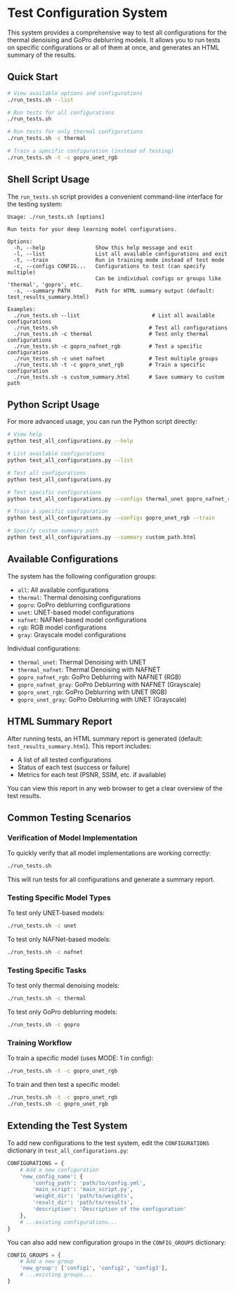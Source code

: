 # Test Configuration System

This system provides a comprehensive way to test all configurations for the thermal denoising and GoPro deblurring models. It allows you to run tests on specific configurations or all of them at once, and generates an HTML summary of the results.

## Quick Start

```bash
# View available options and configurations
./run_tests.sh --list

# Run tests for all configurations
./run_tests.sh

# Run tests for only thermal configurations
./run_tests.sh -c thermal

# Train a specific configuration (instead of testing)
./run_tests.sh -t -c gopro_unet_rgb
```

## Shell Script Usage

The `run_tests.sh` script provides a convenient command-line interface for the testing system:

```
Usage: ./run_tests.sh [options]

Run tests for your deep learning model configurations.

Options:
  -h, --help                Show this help message and exit
  -l, --list                List all available configurations and exit
  -t, --train               Run in training mode instead of test mode
  -c, --configs CONFIG...   Configurations to test (can specify multiple)
                            Can be individual configs or groups like 'thermal', 'gopro', etc.
  -s, --summary PATH        Path for HTML summary output (default: test_results_summary.html)

Examples:
  ./run_tests.sh --list                       # List all available configurations
  ./run_tests.sh                             # Test all configurations
  ./run_tests.sh -c thermal                  # Test only thermal configurations
  ./run_tests.sh -c gopro_nafnet_rgb         # Test a specific configuration
  ./run_tests.sh -c unet nafnet              # Test multiple groups
  ./run_tests.sh -t -c gopro_unet_rgb        # Train a specific configuration
  ./run_tests.sh -s custom_summary.html      # Save summary to custom path
```

## Python Script Usage

For more advanced usage, you can run the Python script directly:

```bash
# View help
python test_all_configurations.py --help

# List available configurations
python test_all_configurations.py --list

# Test all configurations
python test_all_configurations.py

# Test specific configurations
python test_all_configurations.py --configs thermal_unet gopro_nafnet_rgb

# Train a specific configuration
python test_all_configurations.py --configs gopro_unet_rgb --train

# Specify custom summary path
python test_all_configurations.py --summary custom_path.html
```

## Available Configurations

The system has the following configuration groups:

- `all`: All available configurations
- `thermal`: Thermal denoising configurations
- `gopro`: GoPro deblurring configurations
- `unet`: UNET-based model configurations
- `nafnet`: NAFNet-based model configurations
- `rgb`: RGB model configurations
- `gray`: Grayscale model configurations

Individual configurations:

- `thermal_unet`: Thermal Denoising with UNET
- `thermal_nafnet`: Thermal Denoising with NAFNET
- `gopro_nafnet_rgb`: GoPro Deblurring with NAFNET (RGB)
- `gopro_nafnet_gray`: GoPro Deblurring with NAFNET (Grayscale)
- `gopro_unet_rgb`: GoPro Deblurring with UNET (RGB)
- `gopro_unet_gray`: GoPro Deblurring with UNET (Grayscale)

## HTML Summary Report

After running tests, an HTML summary report is generated (default: `test_results_summary.html`). This report includes:

- A list of all tested configurations
- Status of each test (success or failure)
- Metrics for each test (PSNR, SSIM, etc. if available)

You can view this report in any web browser to get a clear overview of the test results.

## Common Testing Scenarios

### Verification of Model Implementation

To quickly verify that all model implementations are working correctly:

```bash
./run_tests.sh
```

This will run tests for all configurations and generate a summary report.

### Testing Specific Model Types

To test only UNET-based models:

```bash
./run_tests.sh -c unet
```

To test only NAFNet-based models:

```bash
./run_tests.sh -c nafnet
```

### Testing Specific Tasks

To test only thermal denoising models:

```bash
./run_tests.sh -c thermal
```

To test only GoPro deblurring models:

```bash
./run_tests.sh -c gopro
```

### Training Workflow

To train a specific model (uses MODE: 1 in config):

```bash
./run_tests.sh -t -c gopro_unet_rgb
```

To train and then test a specific model:

```bash
./run_tests.sh -t -c gopro_unet_rgb
./run_tests.sh -c gopro_unet_rgb
```

## Extending the Test System

To add new configurations to the test system, edit the `CONFIGURATIONS` dictionary in `test_all_configurations.py`:

```python
CONFIGURATIONS = {
    # Add a new configuration
    'new_config_name': {
        'config_path': 'path/to/config.yml',
        'main_script': 'main_script.py',
        'weight_dir': 'path/to/weights',
        'result_dir': 'path/to/results',
        'description': 'Description of the configuration'
    },
    # ...existing configurations...
}
```

You can also add new configuration groups in the `CONFIG_GROUPS` dictionary:

```python
CONFIG_GROUPS = {
    # Add a new group
    'new_group': ['config1', 'config2', 'config3'],
    # ...existing groups...
}
